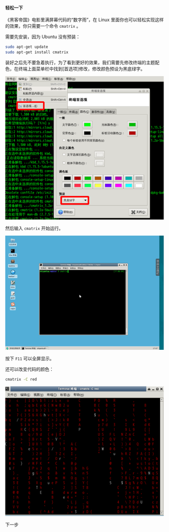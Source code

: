 #### 轻松一下

《黑客帝国》电影里满屏幕代码的“数字雨”，在 Linux 里面你也可以轻松实现这样的效果，你只需要一个命令 `cmatrix` 。

需要先安装，因为 Ubuntu 没有预装：

```bash
sudo apt-get update
sudo apt-get install cmatrix
```

装好之后先不要急着执行，为了看到更好的效果，我们需要先修改终端的主题配色，在终端上面菜单栏中找到[首选项]修改，修改颜色预设为黑底绿字。

![图片描述](6.6_cmatrix流星雨.assets/uid871732-20200303-1583227330537.png)

然后输入 `cmatrix` 开始运行。

![此处输入图片的描述](6.6_cmatrix流星雨.assets/document-uid735639labid60timestamp1532339496430.png)

按下 `F11` 可以全屏显示。

还可以改变代码的颜色：

```bash
cmatrix -C red
```

![图片描述](6.6_cmatrix流星雨.assets/uid871732-20200303-1583227433812.png)



下一步